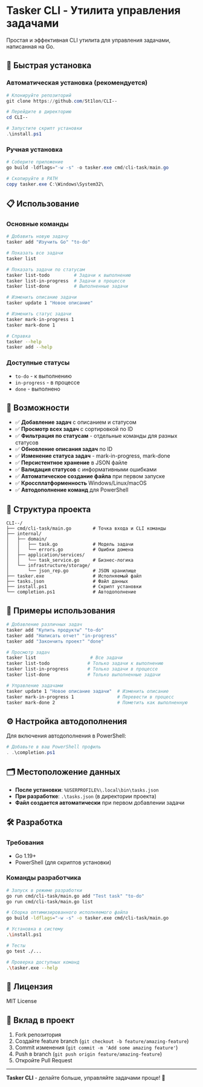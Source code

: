 # Tasker CLI - Утилита управления задачами

Простая и эффективная CLI утилита для управления задачами, написанная на Go.

## 🚀 Быстрая установка

### Автоматическая установка (рекомендуется)

```powershell
# Клонируйте репозиторий
git clone https://github.com/St1lon/CLI--

# Перейдите в директорию
cd CLI--

# Запустите скрипт установки
.\install.ps1
```

### Ручная установка

```powershell
# Соберите приложение
go build -ldflags="-w -s" -o tasker.exe cmd/cli-task/main.go

# Скопируйте в PATH
copy tasker.exe C:\Windows\System32\
```

## 📋 Использование

### Основные команды

```bash
# Добавить новую задачу
tasker add "Изучить Go" "to-do"

# Показать все задачи
tasker list

# Показать задачи по статусам
tasker list-todo         # Задачи к выполнению
tasker list-in-progress  # Задачи в процессе
tasker list-done         # Выполненные задачи

# Изменить описание задачи
tasker update 1 "Новое описание"

# Изменить статус задачи
tasker mark-in-progress 1
tasker mark-done 1

# Справка
tasker --help
tasker add --help
```

### Доступные статусы

- `to-do` - к выполнению
- `in-progress` - в процессе  
- `done` - выполнено

## 🔧 Возможности

- ✅ **Добавление задач** с описанием и статусом
- ✅ **Просмотр всех задач** с сортировкой по ID
- ✅ **Фильтрация по статусам** - отдельные команды для разных статусов
- ✅ **Обновление описания задач** по ID
- ✅ **Изменение статуса задач** - mark-in-progress, mark-done
- ✅ **Персистентное хранение** в JSON файле
- ✅ **Валидация статусов** с информативными ошибками
- ✅ **Автоматическое создание файла** при первом запуске
- ✅ **Кроссплатформенность** Windows/Linux/macOS
- ✅ **Автодополнение команд** для PowerShell

## 📁 Структура проекта

```
CLI--/
├── cmd/cli-task/main.go        # Точка входа и CLI команды
├── internal/
│   ├── domain/
│   │   ├── task.go             # Модель задачи
│   │   └── errors.go           # Ошибки домена
│   ├── application/services/
│   │   └── task_service.go     # Бизнес-логика
│   └── infrastructure/storage/
│       └── json_rep.go         # JSON хранилище
├── tasker.exe                  # Исполняемый файл
├── tasks.json                  # Файл данных
├── install.ps1                 # Скрипт установки
└── completion.ps1              # Автодополнение
```

## 🎯 Примеры использования

```bash
# Добавление различных задач
tasker add "Купить продукты" "to-do"
tasker add "Написать отчет" "in-progress"
tasker add "Закончить проект" "done"

# Просмотр задач
tasker list                    # Все задачи
tasker list-todo              # Только задачи к выполнению
tasker list-in-progress       # Только задачи в процессе  
tasker list-done              # Только выполненные задачи

# Управление задачами
tasker update 1 "Новое описание задачи"  # Изменить описание
tasker mark-in-progress 1                # Перевести в процесс
tasker mark-done 2                       # Пометить как выполненную
```

## ⚙️ Настройка автодополнения

Для включения автодополнения в PowerShell:

```powershell
# Добавьте в ваш PowerShell профиль
. .\completion.ps1
```

## 🗂️ Местоположение данных

- **После установки**: `%USERPROFILE%\.local\bin\tasks.json`
- **При разработке**: `.\tasks.json` (в директории проекта)
- **Файл создается автоматически** при первом добавлении задачи

## 🛠️ Разработка

### Требования

- Go 1.19+
- PowerShell (для скриптов установки)

### Команды разработчика

```bash
# Запуск в режиме разработки
go run cmd/cli-task/main.go add "Test task" "to-do"
go run cmd/cli-task/main.go list

# Сборка оптимизированного исполняемого файла
go build -ldflags="-w -s" -o tasker.exe cmd/cli-task/main.go

# Установка в систему
.\install.ps1

# Тесты
go test ./...

# Проверка доступных команд
.\tasker.exe --help
```

## 📄 Лицензия

MIT License

## 🤝 Вклад в проект

1. Fork репозитория
2. Создайте feature branch (`git checkout -b feature/amazing-feature`)
3. Commit изменения (`git commit -m 'Add some amazing feature'`)
4. Push в branch (`git push origin feature/amazing-feature`)
5. Откройте Pull Request

---

**Tasker CLI** - делайте больше, управляйте задачами проще! 🎯